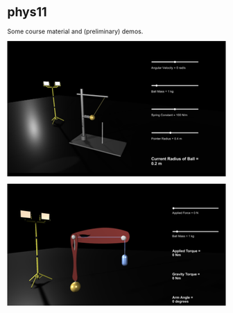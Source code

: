 # phys11

Some course material and (preliminary) demos. 

![](./gpdemos/Media/centripetal-circular-motion.png)

![](./gpdemos/Media/human-arm-gravity.png)
